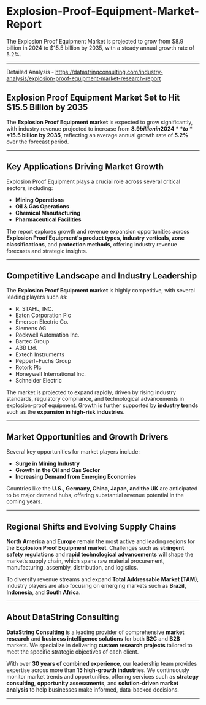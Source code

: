 # Explosion-Proof-Equipment-Market-Report
The Explosion Proof Equipment Market is projected to grow from $8.9 billion in 2024 to $15.5 billion by 2035, with a steady annual growth rate of 5.2%. 



---
Detailed Analysis - https://datastringconsulting.com/industry-analysis/explosion-proof-equipment-market-research-report

## **Explosion Proof Equipment Market Set to Hit $15.5 Billion by 2035**

The **Explosion Proof Equipment market** is expected to grow significantly, with industry revenue projected to increase from **$8.9 billion in 2024** to **$15.5 billion by 2035**, reflecting an average annual growth rate of **5.2%** over the forecast period.

---

## **Key Applications Driving Market Growth**

Explosion Proof Equipment plays a crucial role across several critical sectors, including:

- **Mining Operations**
- **Oil & Gas Operations**
- **Chemical Manufacturing**
- **Pharmaceutical Facilities**

The report explores growth and revenue expansion opportunities across **Explosion Proof Equipment's product types, industry verticals, zone classifications**, and **protection methods**, offering industry revenue forecasts and strategic insights.

---

## **Competitive Landscape and Industry Leadership**

The **Explosion Proof Equipment market** is highly competitive, with several leading players such as:

- R. STAHL, INC.
- Eaton Corporation Plc
- Emerson Electric Co.
- Siemens AG
- Rockwell Automation Inc.
- Bartec Group
- ABB Ltd.
- Extech Instruments
- Pepperl+Fuchs Group
- Rotork Plc
- Honeywell International Inc.
- Schneider Electric

The market is projected to expand rapidly, driven by rising industry standards, regulatory compliance, and technological advancements in explosion-proof equipment. Growth is further supported by **industry trends** such as the **expansion in high-risk industries**.

---

## **Market Opportunities and Growth Drivers**

Several key opportunities for market players include:

- **Surge in Mining Industry**
- **Growth in the Oil and Gas Sector**
- **Increasing Demand from Emerging Economies**

Countries like the **U.S., Germany, China, Japan, and the UK** are anticipated to be major demand hubs, offering substantial revenue potential in the coming years.

---

## **Regional Shifts and Evolving Supply Chains**

**North America** and **Europe** remain the most active and leading regions for the **Explosion Proof Equipment market**. Challenges such as **stringent safety regulations** and **rapid technological advancements** will shape the market’s supply chain, which spans raw material procurement, manufacturing, assembly, distribution, and logistics.

To diversify revenue streams and expand **Total Addressable Market (TAM)**, industry players are also focusing on emerging markets such as **Brazil, Indonesia**, and **South Africa**.

---

## **About DataString Consulting**

**DataString Consulting** is a leading provider of comprehensive **market research** and **business intelligence solutions** for both **B2C** and **B2B** markets. We specialize in delivering **custom research projects** tailored to meet the specific strategic objectives of each client.

With over **30 years of combined experience**, our leadership team provides expertise across more than **15 high-growth industries**. We continuously monitor market trends and opportunities, offering services such as **strategy consulting**, **opportunity assessments**, and **solution-driven market analysis** to help businesses make informed, data-backed decisions.

---
